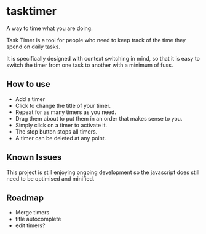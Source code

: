 tasktimer
=========

A way to time what you are doing.

Task Timer is a tool for people who need to keep track of the time they spend on daily tasks.

It is specifically designed with context switching in mind, so that it is easy to switch the timer from one task to another with a minimum of fuss.

How to use
-------------

- Add a timer
- Click to change the title of your timer.
- Repeat for as many timers as you need.
- Drag them about to put them in an order that makes sense to you.
- Simply click on a timer to activate it.
- The stop button stops all timers.
- A timer can be deleted at any point.


Known Issues
--------------

This project is still enjoying ongoing development so the javascript does still need to be optimised and minified.

Roadmap
---------

- Merge timers
- title autocomplete
- edit timers?

